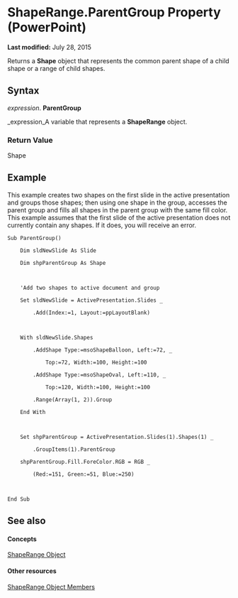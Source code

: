 
# ShapeRange.ParentGroup Property (PowerPoint)

 **Last modified:** July 28, 2015

Returns a  **Shape** object that represents the common parent shape of a child shape or a range of child shapes.

## Syntax

 _expression_. **ParentGroup**

 _expression_A variable that represents a  **ShapeRange** object.


### Return Value

Shape


## Example

This example creates two shapes on the first slide in the active presentation and groups those shapes; then using one shape in the group, accesses the parent group and fills all shapes in the parent group with the same fill color. This example assumes that the first slide of the active presentation does not currently contain any shapes. If it does, you will receive an error.


```
Sub ParentGroup()

    Dim sldNewSlide As Slide

    Dim shpParentGroup As Shape



    'Add two shapes to active document and group

    Set sldNewSlide = ActivePresentation.Slides _

        .Add(Index:=1, Layout:=ppLayoutBlank)



    With sldNewSlide.Shapes

        .AddShape Type:=msoShapeBalloon, Left:=72, _

            Top:=72, Width:=100, Height:=100

        .AddShape Type:=msoShapeOval, Left:=110, _

            Top:=120, Width:=100, Height:=100

        .Range(Array(1, 2)).Group

    End With



    Set shpParentGroup = ActivePresentation.Slides(1).Shapes(1) _

        .GroupItems(1).ParentGroup

    shpParentGroup.Fill.ForeColor.RGB = RGB _

        (Red:=151, Green:=51, Blue:=250)



End Sub
```


## See also


#### Concepts


 [ShapeRange Object](0a194183-380e-ffb6-9336-b5bd311e917d.md)
#### Other resources


 [ShapeRange Object Members](cf57a537-e6cd-ad43-45db-0683e288e850.md)
